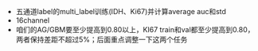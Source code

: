 + 五通道label的multi_label训练(IDH、Ki67)并计算average auc和std
+ 16channel
+ 咱们的AG/GBM要至少提高到0.80以上，KI67 train和val都至少提高到0.80，两者保持差距不超过5%；后面重点调整一下这两个任务

